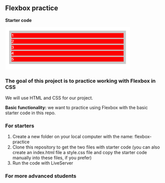 ## Flexbox practice

**Starter code**  

<img src="/starter_code.png" width="400"  />



### The goal of this project is to practice working with Flexbox in CSS

We will use HTML and CSS for our project.

**Basic functionality:** we want to practice using Flexbox with the basic starter code in this repo.

### For starters

1. Create a new folder on your local computer with the name: flexbox-practice
1. Clone this repository to get the two files with starter code (you can also create an index.html file a style.css file and copy the starter code manually into these files, if you prefer)
1. Run the code with LiveServer



### For more advanced students

